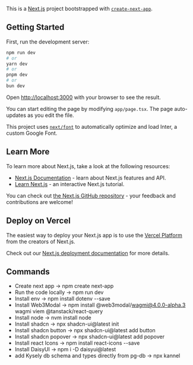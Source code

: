 This is a [Next.js](https://nextjs.org/) project bootstrapped with [`create-next-app`](https://github.com/vercel/next.js/tree/canary/packages/create-next-app).

## Getting Started

First, run the development server:

```bash
npm run dev
# or
yarn dev
# or
pnpm dev
# or
bun dev
```

Open [http://localhost:3000](http://localhost:3000) with your browser to see the result.

You can start editing the page by modifying `app/page.tsx`. The page auto-updates as you edit the file.

This project uses [`next/font`](https://nextjs.org/docs/basic-features/font-optimization) to automatically optimize and load Inter, a custom Google Font.

## Learn More

To learn more about Next.js, take a look at the following resources:

- [Next.js Documentation](https://nextjs.org/docs) - learn about Next.js features and API.
- [Learn Next.js](https://nextjs.org/learn) - an interactive Next.js tutorial.

You can check out [the Next.js GitHub repository](https://github.com/vercel/next.js/) - your feedback and contributions are welcome!

## Deploy on Vercel

The easiest way to deploy your Next.js app is to use the [Vercel Platform](https://vercel.com/new?utm_medium=default-template&filter=next.js&utm_source=create-next-app&utm_campaign=create-next-app-readme) from the creators of Next.js.

Check out our [Next.js deployment documentation](https://nextjs.org/docs/deployment) for more details.

## Commands

- Create next app -> npm create next-app
- Run the code locally -> npm run dev
- Install env -> npm install dotenv --save
- Install Web3Modal -> npm install @web3modal/wagmi@4.0.0-alpha.3 wagmi viem @tanstack/react-query
- Install node -> nvm install node
- Install shadcn -> npx shadcn-ui@latest init
- Install shadcn button -> npx shadcn-ui@latest add button
- Install shadcn popover -> npx shadcn-ui@latest add popover
- Install react Icons -> npm install react-icons --save
- Install DaisyUI -> npm i -D daisyui@latest
- add Kysely db schema and types directly from pg-db -> npx kannel
